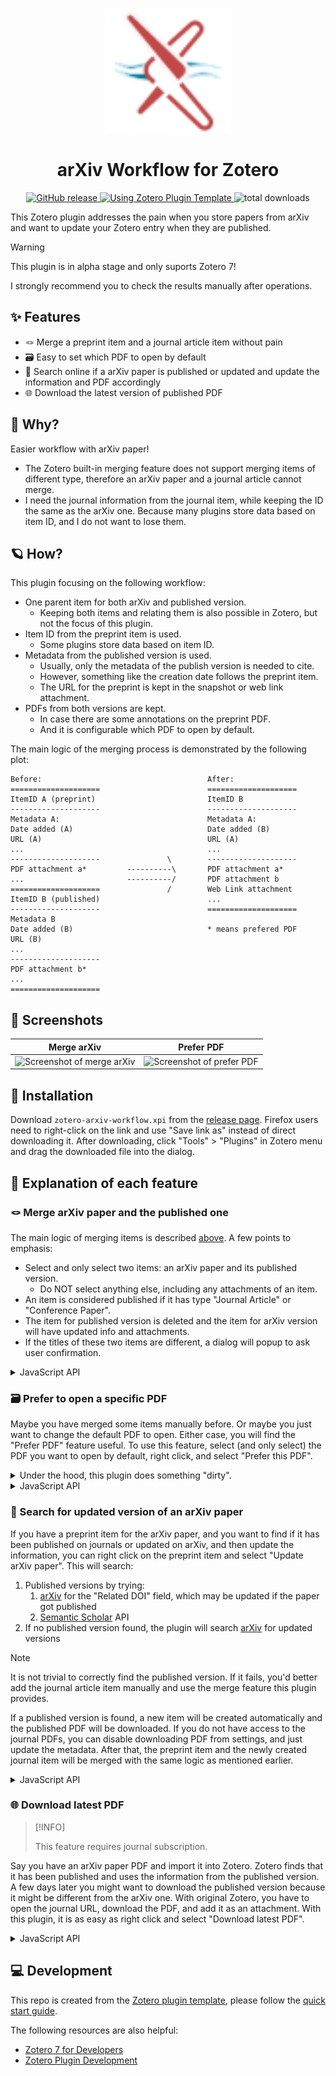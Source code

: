 <p align="center"><img src="./addon/chrome/content/icons/favicon.svg" width="200"></p>
<h1 align="center">arXiv Workflow for Zotero</h1>
<p align=center>
  <a href="https://github.com/AllanChain/zotero-arxiv-workflow/releases">
    <img src="https://img.shields.io/github/v/release/AllanChain/zotero-arxiv-workflow" alt="GitHub release">
  </a>
  <a href="https://github.com/windingwind/zotero-plugin-template">
    <img src="https://img.shields.io/badge/Using-Zotero%20Plugin%20Template-blue?logo=github" alt="Using Zotero Plugin Template">
  </a>
  <img src="https://img.shields.io/github/downloads/AllanChain/zotero-arxiv-workflow/total" alt="total downloads">
</p>

This Zotero plugin addresses the pain when you store papers from arXiv and want to update your Zotero entry when they are published.

> [!Warning]
> This plugin is in alpha stage and only suports Zotero 7!
>
> I strongly recommend you to check the results manually after operations.

## ✨ Features

- 🪢 Merge a preprint item and a journal article item without pain
- 🗃️ Easy to set which PDF to open by default
- 📄 Search online if a arXiv paper is published or updated and update the information and PDF accordingly
- 🌐 Download the latest version of published PDF

## 🤔 Why?

Easier workflow with arXiv paper!

- The Zotero built-in merging feature does not support merging items of different type, therefore an arXiv paper and a journal article cannot merge.
- I need the journal information from the journal item, while keeping the ID the same as the arXiv one. Because many plugins store data based on item ID, and I do not want to lose them.

## 🪐 How?

This plugin focusing on the following workflow:

- One parent item for both arXiv and published version.
  - Keeping both items and relating them is also possible in Zotero, but not the focus of this plugin.
- Item ID from the preprint item is used.
  - Some plugins store data based on item ID.
- Metadata from the published version is used.
  - Usually, only the metadata of the publish version is needed to cite.
  - However, something like the creation date follows the preprint item.
  - The URL for the preprint is kept in the snapshot or web link attachment.
- PDFs from both versions are kept.
  - In case there are some annotations on the preprint PDF.
  - And it is configurable which PDF to open by default.

The main logic of the merging process is demonstrated by the following plot:

```
Before:                                     After:
====================                        ====================
ItemID A (preprint)                         ItemID B
--------------------                        --------------------
Metadata A:                                 Metadata A:
Date added (A)                              Date added (B)
URL (A)                                     URL (A)
...                                         ...
--------------------               \        --------------------
PDF attachment a*         ----------\       PDF attachment a*
...                       ----------/       PDF attachment b
====================               /        Web Link attachment
ItemID B (published)                        ...
--------------------                        ====================
Metadata B
Date added (B)                              * means prefered PDF
URL (B)
...
--------------------
PDF attachment b*
...
====================
```

## 📸 Screenshots

|          Merge arXiv           |          Prefer PDF           |
| :----------------------------: | :---------------------------: |
| ![Screenshot of merge arXiv][] | ![Screenshot of prefer PDF][] |

[Screenshot of merge arXiv]: https://github.com/AllanChain/zotero-arxiv-workflow/assets/36528777/ebd7bb02-9caf-4e32-8f42-2afa7f119354
[Screenshot of prefer PDF]: https://github.com/AllanChain/zotero-arxiv-workflow/assets/36528777/fe0dc757-6dbe-4d8b-894c-f806644686c7

## 🔧 Installation

Download `zotero-arxiv-workflow.xpi` from the [release page](https://github.com/AllanChain/zotero-arxiv-workflow/releases). Firefox users need to right-click on the link and use "Save link as" instead of direct downloading it. After downloading, click "Tools" > "Plugins" in Zotero menu and drag the downloaded file into the dialog.

## 🎈 Explanation of each feature

### 🪢 Merge arXiv paper and the published one

The main logic of merging items is described [above](#-how). A few points to emphasis:

- Select and only select two items: an arXiv paper and its published version.
  - Do NOT select anything else, including any attachments of an item.
- An item is considered published if it has type "Journal Article" or "Conference Paper".
- The item for published version is deleted and the item for arXiv version will have updated info and attachments.
- If the titles of these two items are different, a dialog will popup to ask user confirmation.

<details>
<summary>JavaScript API</summary>


```typescript
async Zotero.arXivWorkflow.merge(
  preprintItem: Zotero.Item,
  publishedItem: Zotero.Item,
  suppressWarn = false,
)
```

This function assumes that the first argument is an arXiv version and the second is the published one. Currently, no checks will be performed to ensure this. The function caller is responsible to make sure the `type` of items is correct.

If `suppressWarn` is `true`, no confirmation dialog will popup if the title of two items are different.

</details>

### 🗃️ Prefer to open a specific PDF

Maybe you have merged some items manually before. Or maybe you just want to change the default PDF to open.
Either case, you will find the "Prefer PDF" feature useful.
To use this feature, select (and only select) the PDF you want to open by default, right click, and select "Prefer this PDF".

<details>
<summary>
Under the hood, this plugin does something "dirty".
</summary>


That is because Zotero does not have the functionality of setting the default PDF to open.
It determines the PDF to open by checking and sorting by:
- The attachment is a PDF
- The URL field of the PDF matches the URL of the parent item
- `dateAdded` of the PDF
Or in SQL:

```sql
ORDER BY contentType='application/pdf' DESC, url=? DESC, dateAdded ASC
```

Therefore, to make Zotero perfer a specific PDF, this plugin
1. sets URL field of the PDF attachment the same as that of parent item
2. sets the `dateAdded` field to be the oldest among all PDFs of parent item
</details>

<details>
<summary>JavaScript API</summary>


```typescript
async Zotero.arXivWorkflow.preferPDF(
  selectedAttachment: Zotero.Item
)
```

This function assumes that the argument is a PDF attachment. Currently, no checks will be performed to ensure this. The function caller is responsible to perform the checks.

</details>

### 📄 Search for updated version of an arXiv paper

If you have a preprint item for the arXiv paper, and you want to find if it has been published on journals or updated on arXiv, and then update the information, you can right click on the preprint item and select "Update arXiv paper". This will search:
1. Published versions by trying:
    1. [arXiv](https://arxiv.org) for the "Related DOI" field, which may be updated if the paper got published
    2. [Semantic Scholar](https://www.semanticscholar.org) API
2. If no published version found, the plugin will search [arXiv](https://arxiv.org) for updated versions

> [!Note]
>
> It is not trivial to correctly find the published version. If it fails, you'd better add the journal article item manually and use the merge feature this plugin provides.

If a published version is found, a new item will be created automatically and the published PDF will be downloaded. If you do not have access to the journal PDFs, you can disable downloading PDF from settings, and just update the metadata.
After that, the preprint item and the newly created journal item will be merged with the same logic as mentioned earlier.

<details>
<summary>JavaScript API</summary>


```typescript
async Zotero.arXivWorkflow.arXivUpdate(
  preprintItem: Zotero.Item
)
```

This function assumes that the argument is an arXiv item, and no checks will be performed to ensure this. The function caller is responsible to perform the checks.

</details>

### 🌐 Download latest PDF

> [!INFO]
>
> This feature requires journal subscription.

Say you have an arXiv paper PDF and import it into Zotero. Zotero finds that it has been published and uses the information from the published version. A few days later you might want to download the published version because it might be different from the arXiv one. With original Zotero, you have to open the journal URL, download the PDF, and add it as an attachment. With this plugin, it is as easy as right click and select "Download latest PDF".

<details>
<summary>JavaScript API</summary>


```typescript
async Zotero.arXivWorkflow.updatePDF(
  journalItem: Zotero.Item
)
```

This function assumes that the argument is an journal item, and no checks will be performed to ensure this. The function caller is responsible to perform the checks.

Under the hood, this just calls `Zotero.Attachments.addAvailablePDF` and limits the download source to DOI only.

</details>

## 💻 Development

This repo is created from the [Zotero plugin template](https://github.com/windingwind/zotero-plugin-template), please follow the [quick start guide](https://github.com/windingwind/zotero-plugin-template?tab=readme-ov-file#quick-start-guide).

The following resources are also helpful:

- [Zotero 7 for Developers](https://www.zotero.org/support/dev/zotero_7_for_developers)
- [Zotero Plugin Development](https://www.zotero.org/support/dev/client_coding/plugin_development)
